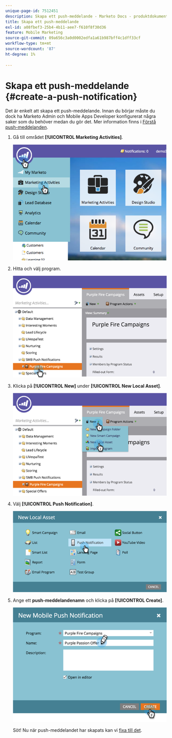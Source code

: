 ```yaml
---
unique-page-id: 7512451
description: Skapa ett push-meddelande - Marketo Docs - produktdokumentation
title: Skapa ett push-meddelande
exl-id: a08fbef3-25b4-4b11-aee7-f610f8f30d36
feature: Mobile Marketing
source-git-commit: 09a656c3a0d0002edfa1a61b987bff4c1dff33cf
workflow-type: tm+mt
source-wordcount: '87'
ht-degree: 1%

---
```


# Skapa ett push-meddelande {#create-a-push-notification}

Det är enkelt att skapa ett push-meddelande. Innan du börjar måste du dock ha Marketo Admin och Mobile Apps Developer konfigurerat några saker som du behöver medan du gör det. Mer information finns i [Förstå push-meddelanden](/help/marketo/product-docs/mobile-marketing/push-notifications/understanding-push-notifications.md).

1. Gå till området **[!UICONTROL Marketing Activities]**.

   ![](assets/image2015-4-22-18-3a46-3a14.png)

1. Hitta och välj program.

   ![](assets/image2015-4-23-13-3a31-3a43.png)

1. Klicka på **[!UICONTROL New]** under **[!UICONTROL New Local Asset]**.

   ![](assets/image2015-4-23-13-3a33-3a20.png)

1. Välj **[!UICONTROL Push Notification]**.

   ![](assets/image2015-4-23-13-3a35-3a6.png)

1. Ange ett **push-meddelandenamn** och klicka på **[!UICONTROL Create]**.

   ![](assets/image2015-4-23-13-3a36-3a56.png)

   Söt! Nu när push-meddelandet har skapats kan vi [fixa till det](/help/marketo/product-docs/mobile-marketing/push-notifications/configure-mobile-push-notification.md).
